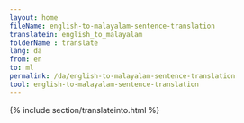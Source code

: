 ```yaml
---
layout: home
fileName: english-to-malayalam-sentence-translation
translatein: english_to_malayalam
folderName : translate
lang: da
from: en
to: ml
permalink: /da/english-to-malayalam-sentence-translation
tool: english-to-malayalam-sentence-translation
---
```

{% include section/translateinto.html %}